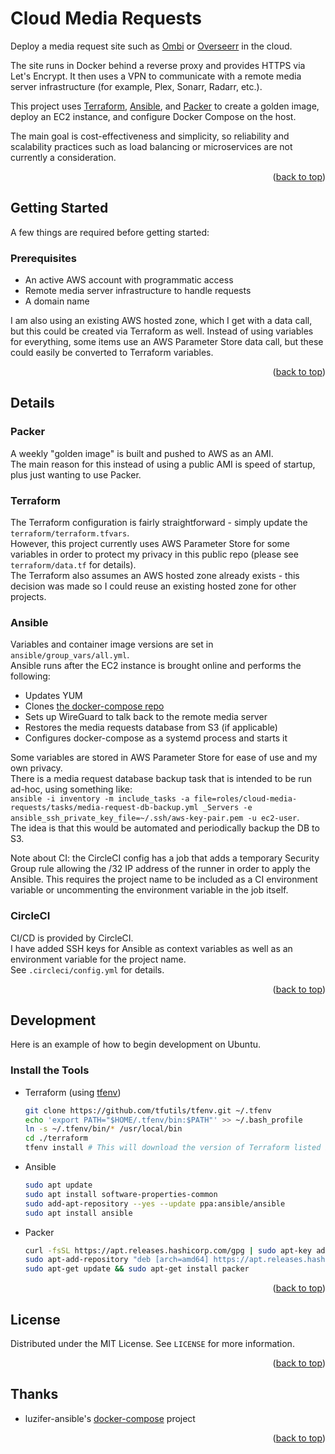 # Cloud Media Requests

Deploy a media request site such as [Ombi](https://ombi.io/) or [Overseerr](https://overseerr.dev/) in the cloud. 

The site runs in Docker behind a reverse proxy and provides HTTPS via Let's Encrypt. It then uses a VPN to communicate with a remote media server infrastructure (for example, Plex, Sonarr, Radarr, etc.).

This project uses [Terraform](https://www.terraform.io/), [Ansible](https://www.ansible.com/), and [Packer](https://www.packer.io/) to create a golden image, deploy an EC2 instance, and configure Docker Compose on the host. 

The main goal is cost-effectiveness and simplicity, so reliability and scalability practices such as load balancing or microservices are not currently a consideration.

<p align="right">(<a href="#top">back to top</a>)</p>


## Getting Started

A few things are required before getting started:

### Prerequisites

* An active AWS account with programmatic access
* Remote media server infrastructure to handle requests
* A domain name

I am also using an existing AWS hosted zone, which I get with a data call, but this could be created via Terraform as well.
Instead of using variables for everything, some items use an AWS Parameter Store data call, but these could easily be converted to Terraform variables.

<p align="right">(<a href="#top">back to top</a>)</p>


## Details

### Packer

A weekly "golden image" is built and pushed to AWS as an AMI.  
The main reason for this instead of using a public AMI is speed of startup, plus just wanting to use Packer.

### Terraform

The Terraform configuration is fairly straightforward - simply update the `terraform/terraform.tfvars`.  
However, this project currently uses AWS Parameter Store for some variables in order to protect my privacy in this public repo (please see `terraform/data.tf` for details).  
The Terraform also assumes an AWS hosted zone already exists - this decision was made so I could reuse an existing hosted zone for other projects.

### Ansible

Variables and container image versions are set in `ansible/group_vars/all.yml`.  
Ansible runs after the EC2 instance is brought online and performs the following:  

* Updates YUM
* Clones [the docker-compose repo](https://github.com/rnwood13/docker-nginx-letsencrypt-ombi)
* Sets up WireGuard to talk back to the remote media server
* Restores the media requests database from S3 (if applicable)
* Configures docker-compose as a systemd process and starts it

Some variables are stored in AWS Parameter Store for ease of use and my own privacy.  
There is a media request database backup task that is intended to be run ad-hoc, using something like:  
`ansible -i inventory -m include_tasks -a file=roles/cloud-media-requests/tasks/media-request-db-backup.yml _Servers -e ansible_ssh_private_key_file=~/.ssh/aws-key-pair.pem -u ec2-user`.  
The idea is that this would be automated and periodically backup the DB to S3.  

Note about CI: the CircleCI config has a job that adds a temporary Security Group rule allowing the /32 IP address of the runner in order to apply the Ansible. This requires the project name to be included as a CI environment variable or uncommenting the environment variable in the job itself. 

### CircleCI

CI/CD is provided by CircleCI.  
I have added SSH keys for Ansible as context variables as well as an environment variable for the project name.  
See `.circleci/config.yml` for details.

<p align="right">(<a href="#top">back to top</a>)</p>


## Development

Here is an example of how to begin development on Ubuntu.

### Install the Tools

* Terraform (using [tfenv](https://github.com/tfutils/tfenv))
  ```sh
  git clone https://github.com/tfutils/tfenv.git ~/.tfenv
  echo 'export PATH="$HOME/.tfenv/bin:$PATH"' >> ~/.bash_profile
  ln -s ~/.tfenv/bin/* /usr/local/bin
  cd ./terraform
  tfenv install # This will download the version of Terraform listed in `.terraform-version`
  ```
* Ansible
  ```sh
  sudo apt update
  sudo apt install software-properties-common
  sudo add-apt-repository --yes --update ppa:ansible/ansible
  sudo apt install ansible
  ```
* Packer
  ```sh
  curl -fsSL https://apt.releases.hashicorp.com/gpg | sudo apt-key add -
  sudo apt-add-repository "deb [arch=amd64] https://apt.releases.hashicorp.com $(lsb_release -cs) main"
  sudo apt-get update && sudo apt-get install packer
  ```

<p align="right">(<a href="#top">back to top</a>)</p>


## License

Distributed under the MIT License. See `LICENSE` for more information.

<p align="right">(<a href="#top">back to top</a>)</p>

## Thanks

* luzifer-ansible's [docker-compose](https://github.com/luzifer-ansible/docker-compose) project

<p align="right">(<a href="#top">back to top</a>)</p>
